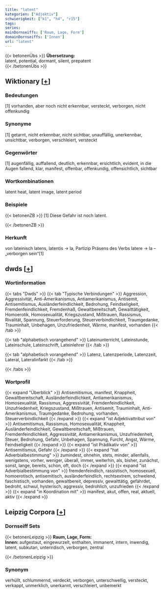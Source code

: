 ```yaml
---
title: "latent"
kategorien: ["Adjektiv"]
schwierigkeit: ["k1", "h4", "r15"]
tags:
series:
mainDornseiffs: ['Raum, Lage, Form']
domainDornseiffs: ['Innen']
url: "latent"
---
```


{{< betonenÜbs >}}
**Übersetzung:**  
latent, potential, dormant, silent, prepatent  
{{< /betonenÜbs >}}

## Wiktionary [[+](https://de.wiktionary.org/wiki/latent)]

### Bedeutungen
[1] vorhanden, aber noch nicht erkennbar, versteckt, verborgen, nicht offenkundig  

### Synonyme
[1] getarnt, nicht erkennbar, nicht sichtbar, unauffällig, unerkennbar, unsichtbar, verborgen, verschleiert, versteckt  

### Gegenwörter
[1] augenfällig, auffallend, deutlich, erkennbar, ersichtlich, evident, in die Augen fallend, klar, manifest, offenbar, offenkundig, offensichtlich, sichtbar  

### Wortkombinationen
latent heat, latent image, latent period  

### Beispiele
{{< betonenZB >}}
[1] Diese Gefahr ist noch latent.  

{{< /betonenZB >}}
### Herkunft
von lateinisch latens, latentis → la, Partizip Präsens des Verbs latere → la – „verborgen sein“[1]  



## dwds [[+](https://www.dwds.de/wb/latent)]

### Wortinformation
{{< tabs "Dwds" >}}
{{< tab "Typische Verbindungen" >}}
Aggression, Aggressivität, Anti-Amerikanismus, Antiamerikanismus, Antisemit, Antisemitismus, Ausländerfeindlichkeit, Bedrohung, Feindseligkeit, Fremdenfeindlichkeit, Fremdenhaß, Gewaltbereitschaft, Gewalttätigkeit, Homoerotik, Homosexualität, Kriegszustand, Mißtrauen, Rassismus, Rivalität, Spannung, Steuerforderung, Steuerverbindlichkeit, Traumgedanke, Trauminhalt, Unbehagen, Unzufriedenheit, Wärme, manifest, vorhanden
{{< /tab >}}

{{< tab "alphabetisch vorangehend" >}}
Lateinunterricht, Lateinstunde, Lateinschule, Lateinschrift, Lateinlehrer
{{< /tab >}}

{{< tab "alphabetisch vorangehend" >}}
Latenz, Latenzperiode, Latenzzeit, Lateral, Lateralinfarkt
{{< /tab >}}

{{< /tabs >}}

### Wortprofil
{{< expand "Überblick" >}} Antisemitismus, manifest, Knappheit, Gewaltbereitschaft, Ausländerfeindlichkeit, Antiamerikanismus, Homosexualität, Rassismus, Aggressivität, Fremdenfeindlichkeit, Unzufriedenheit, Kriegszustand, Mißtrauen, Antisemit, Trauminhalt, Anti-Amerikanismus, Traumgedanke, Bedrohung, vorhanden, Steuerverbindlichkeit {{< /expand >}}
{{< expand "ist Adjektivattribut von" >}} Antisemitismus, Rassismus, Homosexualität, Knappheit, Ausländerfeindlichkeit, Gewaltbereitschaft, Mißtrauen, Fremdenfeindlichkeit, Aggressivität, Antiamerikanismus, Unzufriedenheit, Steuer, Bedrohung, Gefahr, Unbehagen, Spannung, Furcht, Angst, Wärme, Feindseligkeit {{< /expand >}}
{{< expand "ist Prädikativ von" >}} Antisemitismus, Gefahr {{< /expand >}}
{{< expand "hat Adverbialbestimmung" >}} zumindest, ohnehin, stets, minder, allenfalls, wenigstens, vorher, weniger, überall, immer, weiterhin, als, bisher, zunächst, sonst, lange, bereits, schon, oft, doch {{< /expand >}}
{{< expand "ist Adverbialbestimmung von" >}} fremdenfeindlich, rassistisch, homosexuell, homoerotisch, antisemitisch, ausländerfeindlich, rechtsextrem, schwelend, faschistisch, vorhanden, gewaltbereit, depressiv, gewalttätig, gefährdet, bedroht, schwul, hysterisch, aggressiv, bedrohlich, unzufrieden {{< /expand >}}
{{< expand "in Koordination mit" >}} manifest, akut, offen, real, aktuell, aktiv {{< /expand >}}

## Leipzig Corpora [[+](https://corpora.uni-leipzig.de/en/res?word=latent&corpusId=deu_newscrawl-public_2018)]

### Dornseiff Sets
{{< betonenLeipzig >}}
**Raum, Lage, Form:**  
**Innen:** aufgestaut, eingewurzelt, enthalten, immanent, intern, inwendig, latent, subkutan, unterirdisch, verborgen, zentral  

{{< /betonenLeipzig >}}

### Synonym
verhüllt, schlummernd, verdeckt, verborgen, unterschwellig, versteckt, verkappt, unmerklich, unerkannt, verschleiert, unbemerkt

